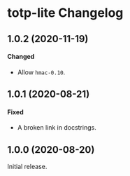 # totp-lite Changelog

## 1.0.2 (2020-11-19)

#### Changed

- Allow `hmac-0.10`.

## 1.0.1 (2020-08-21)

#### Fixed

- A broken link in docstrings.

## 1.0.0 (2020-08-20)

Initial release.
